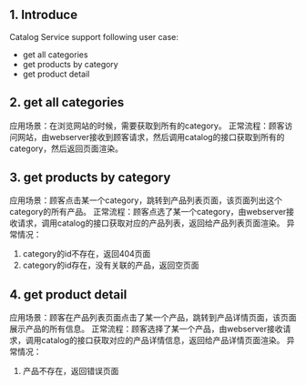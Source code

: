## 1. Introduce
Catalog Service support following user case:
* get all categories
* get products by category
* get product detail

## 2. get all categories
应用场景：在浏览网站的时候，需要获取到所有的category。
正常流程：顾客访问网站，由webserver接收到顾客请求，然后调用catalog的接口获取到所有的category，然后返回页面渲染。

## 3. get products by category
应用场景：顾客点击某一个category，跳转到产品列表页面，该页面列出这个category的所有产品。
正常流程：顾客点选了某一个category，由webserver接收请求，调用catalog的接口获取对应的产品列表，返回给产品列表页面渲染。
异常情况：
1. category的id不存在，返回404页面
2. category的id存在，没有关联的产品，返回空页面

## 4. get product detail
应用场景：顾客在产品列表页面点击了某一个产品，跳转到产品详情页面，该页面展示产品的所有信息。
正常流程：顾客选择了某一个产品，由webserver接收请求，调用catalog的接口获取对应的产品详情信息，返回给产品详情页面渲染。
异常情况：
1. 产品不存在，返回错误页面